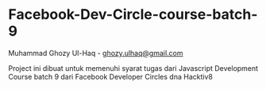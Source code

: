 # Facebook-Dev-Circle-course-batch-9
Muhammad Ghozy Ul-Haq - ghozy.ulhaq@gmail.com

Project ini dibuat untuk memenuhi syarat tugas dari Javascript Development Course batch 9 dari Facebook Developer Circles dna Hacktiv8
